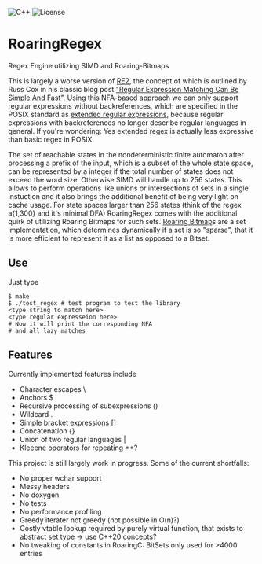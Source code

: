 ![C++](https://github.com/MartinErhardt/RoaringRegex/actions/workflows/c-cpp.yml/badge.svg)
![License](https://img.shields.io/static/v1?label=License&message=MPL-2.0&color=blue)

# RoaringRegex
Regex Engine utilizing SIMD and Roaring-Bitmaps

This is largely a worse version of [RE2](https://github.com/google/re2), the concept of which is outlined by Russ Cox in his classic blog post
["Regular Expression Matching Can Be Simple And Fast"](https://swtch.com/~rsc/regexp/regexp1.html). 
Using this NFA-based approach we can only support regular expressions without backreferences, which are specified in the POSIX standard as 
[extended regular expressions](https://pubs.opengroup.org/onlinepubs/009696699/basedefs/xbd_chap09.html), because regular expressions with backreferences no longer describe regular languages in general.
If you're wondering: Yes extended regex is actually less expressive than basic regex in POSIX.

The set of reachable states in the nondeterministic finite automaton after processing a prefix of the input, 
which is a subset of the whole state space, can be represented by a integer if the total number of states does not exceed the word size.
Otherwise SIMD will handle up to 256 states.
This allows to perform operations like unions or intersections of sets in a single instuction 
and it also brings the additional benefit of being very light on cache usage.
For state spaces larger than 256 states (think of the regex a{1,300} and it's minimal DFA) 
RoaringRegex comes with the additional quirk of utilizing Roaring Bitmaps for such sets.
[Roaring Bitmap](https://github.com/RoaringBitmap/CRoaring)s are a set implementation, which determines dynamically if a set is so "sparse", 
that it is more efficient to represent it as a list as opposed to a Bitset.
## Use
Just type
```
$ make
$ ./test_regex # test program to test the library
<type string to match here>
<type regular expresseion here>
# Now it will print the corresponding NFA
# and all lazy matches
```
## Features
Currently implemented features include
 - Character escapes                      \
 - Anchors                                $
 - Recursive processing of subexpressions ()
 - Wildcard                               .
 - Simple bracket expressions             []
 - Concatenation                          {}
 - Union of two regular languages         |
 - Kleeene operators for repeating        *+?

This project is still largely work in progress. Some of the current shortfalls:
 - No proper wchar support
 - Messy headers
 - No doxygen
 - No tests
 - No performance profiling
 - Greedy iterater not greedy (not possible in O(n)?)
 - Costly vtable lookup required by purely virtual function, that exists to abstract set type -> use C++20 concepts?
 - No tweaking of constants in RoaringC: BitSets only used for >4000 entries
